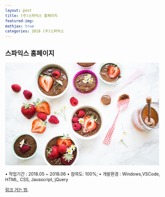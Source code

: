 ```yaml
---
layout: post
title: (주)스파익스 홈페이지
featured-img:
mathjax: true
categories: 2018 (주)스파익스
---
```


## 스파익스 홈페이지

![00pudding](/images/00pudding.jpg)

• 작업기간 : 2018.05 ~ 2018.06
• 참여도: 100%;
• 개발환경 : Windows,VSCode, HTML, CSS, Javascript, jQuery

[링크 거는 법](https://pages.github.com).

